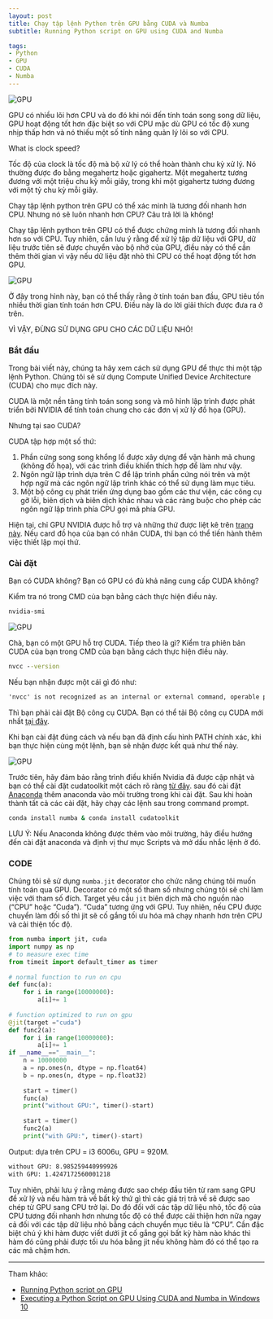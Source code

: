 ```yaml
---
layout: post
title: Chạy tập lệnh Python trên GPU bằng CUDA và Numba
subtitle: Running Python script on GPU using CUDA and Numba

tags:
- Python
- GPU
- CUDA
- Numba
---
```


![GPU](https://boxxv.github.io/img/posts/0_PIGh7ZJ-5mc0y2EJ.png "GPU")

GPU có nhiều lõi hơn CPU và do đó khi nói đến tính toán song song dữ liệu, GPU hoạt động tốt hơn đặc biệt so với CPU mặc dù GPU có tốc độ xung nhịp thấp hơn và nó thiếu một số tính năng quản lý lõi so với CPU.

What is clock speed?

Tốc độ của clock là tốc độ mà bộ xử lý có thể hoàn thành chu kỳ xử lý. Nó thường được đo bằng megahertz hoặc gigahertz. Một megahertz tương đương với một triệu chu kỳ mỗi giây, trong khi một gigahertz tương đương với một tỷ chu kỳ mỗi giây.

Chạy tập lệnh python trên GPU có thể xác minh là tương đối nhanh hơn CPU.
Nhưng nó sẽ luôn nhanh hơn CPU?
Câu trả lời là không!

Chạy tập lệnh python trên GPU có thể được chứng minh là tương đối nhanh hơn so với CPU. Tuy nhiên, cần lưu ý rằng để xử lý tập dữ liệu với GPU, dữ liệu trước tiên sẽ được chuyển vào bộ nhớ của GPU, điều này có thể cần thêm thời gian vì vậy nếu dữ liệu đặt nhỏ thì CPU có thể hoạt động tốt hơn GPU.

![GPU](https://boxxv.github.io/img/posts/0_rPr6XW638a1Ztd6N.png "GPU")

Ở đây trong hình này, bạn có thể thấy rằng ở tính toán ban đầu, GPU tiêu tốn nhiều thời gian tính toán hơn CPU. Điều này là do lời giải thích được đưa ra ở trên.

VÌ VẬY, ĐỪNG SỬ DỤNG GPU CHO CÁC DỮ LIỆU NHỎ!


### Bắt đầu

Trong bài viết này, chúng ta hãy xem cách sử dụng GPU để thực thi một tập lệnh Python. Chúng tôi sẽ sử dụng Compute Unified Device Architecture (CUDA) cho mục đích này.

CUDA là một nền tảng tính toán song song và mô hình lập trình được phát triển bởi NVIDIA để tính toán chung cho các đơn vị xử lý đồ họa (GPU).

Nhưng tại sao CUDA?

CUDA tập hợp một số thứ:
1. Phần cứng song song khổng lồ được xây dựng để vận hành mã chung (không đồ họa), với các trình điều khiển thích hợp để làm như vậy.
2. Ngôn ngữ lập trình dựa trên C để lập trình phần cứng nói trên và một hợp ngữ mà các ngôn ngữ lập trình khác có thể sử dụng làm mục tiêu.
3. Một bộ công cụ phát triển ứng dụng bao gồm các thư viện, các công cụ gỡ lỗi, biên dịch và biên dịch khác nhau và các ràng buộc cho phép các ngôn ngữ lập trình phía CPU gọi mã phía GPU.

Hiện tại, chỉ GPU NVIDIA được hỗ trợ và những thứ được liệt kê trên [trang này](https://developer.nvidia.com/cuda-gpus). Nếu card đồ họa của bạn có nhân CUDA, thì bạn có thể tiến hành thêm việc thiết lập mọi thứ.

### Cài đặt

Bạn có CUDA không? Bạn có GPU có đủ khả năng cung cấp CUDA không?

Kiểm tra nó trong CMD của bạn bằng cách thực hiện điều này.
```bat
nvidia-smi
```

![GPU](https://boxxv.github.io/img/posts/0_Xywbyr_Gn-4pIzoM.png "GPU")

Chà, bạn có một GPU hỗ trợ CUDA. Tiếp theo là gì? Kiểm tra phiên bản CUDA của bạn trong CMD của bạn bằng cách thực hiện điều này.

```bat
nvcc --version
```

Nếu bạn nhận được một cái gì đó như:
```bat
'nvcc' is not recognized as an internal or external command, operable program or batch file.
```

Thì bạn phải cài đặt Bộ công cụ CUDA. Bạn có thể tải Bộ công cụ CUDA mới nhất [tại đây](https://developer.nvidia.com/cuda-toolkit-32-downloads).

Khi bạn cài đặt đúng cách và nếu bạn đã định cấu hình PATH chính xác, khi bạn thực hiện cùng một lệnh, bạn sẽ nhận được kết quả như thế này.

![GPU](https://boxxv.github.io/img/posts/0_t0jTtPnAoWZ_W0iM.png "GPU")


Trước tiên, hãy đảm bảo rằng trình điều khiển Nvidia đã được cập nhật và bạn có thể cài đặt cudatoolkit một cách rõ ràng [từ đây](https://developer.nvidia.com/cuda-downloads). sau đó cài đặt [Anaconda](https://www.anaconda.com/products/distribution) thêm anaconda vào môi trường trong khi cài đặt.
Sau khi hoàn thành tất cả các cài đặt, hãy chạy các lệnh sau trong command prompt.

```bat
conda install numba & conda install cudatoolkit
```

LƯU Ý: Nếu Anaconda không được thêm vào môi trường, hãy điều hướng đến cài đặt anaconda và định vị thư mục Scripts và mở dấu nhắc lệnh ở đó.

### CODE

Chúng tôi sẽ sử dụng `numba.jit` decorator  cho chức năng chúng tôi muốn tính toán qua GPU. Decorator có một số tham số nhưng chúng tôi sẽ chỉ làm việc với tham số đích. Target yêu cầu `jit` biên dịch mã cho nguồn nào (“CPU” hoặc “Cuda”). “Cuda” tương ứng với GPU. Tuy nhiên, nếu CPU được chuyển làm đối số thì jit sẽ cố gắng tối ưu hóa mã chạy nhanh hơn trên CPU và cải thiện tốc độ.

```python
from numba import jit, cuda
import numpy as np
# to measure exec time
from timeit import default_timer as timer  
 
# normal function to run on cpu
def func(a):                               
    for i in range(10000000):
        a[i]+= 1     
 
# function optimized to run on gpu
@jit(target ="cuda")                        
def func2(a):
    for i in range(10000000):
        a[i]+= 1
if __name__=="__main__":
    n = 10000000                           
    a = np.ones(n, dtype = np.float64)
    b = np.ones(n, dtype = np.float32)
     
    start = timer()
    func(a)
    print("without GPU:", timer()-start)   
     
    start = timer()
    func2(a)
    print("with GPU:", timer()-start)
```

Output: dựa trên CPU = i3 6006u, GPU = 920M.
```bat
without GPU: 8.985259440999926
with GPU: 1.4247172560001218
```

Tuy nhiên, phải lưu ý rằng mảng được sao chép đầu tiên từ ram sang GPU để xử lý và nếu hàm trả về bất kỳ thứ gì thì các giá trị trả về sẽ được sao chép từ GPU sang CPU trở lại. Do đó đối với các tập dữ liệu nhỏ, tốc độ của CPU tương đối nhanh hơn nhưng tốc độ có thể được cải thiện hơn nữa ngay cả đối với các tập dữ liệu nhỏ bằng cách chuyển mục tiêu là “CPU”. Cần đặc biệt chú ý khi hàm được viết dưới jit cố gắng gọi bất kỳ hàm nào khác thì hàm đó cũng phải được tối ưu hóa bằng jit nếu không hàm đó có thể tạo ra các mã chậm hơn.






-----
Tham khảo:
- [Running Python script on GPU](https://www.geeksforgeeks.org/running-python-script-on-gpu/)
- [Executing a Python Script on GPU Using CUDA and Numba in Windows 10
](https://medium.com/geekculture/executing-a-python-script-on-gpu-using-cuda-and-numba-in-windows-10-1a1b10c29c9)